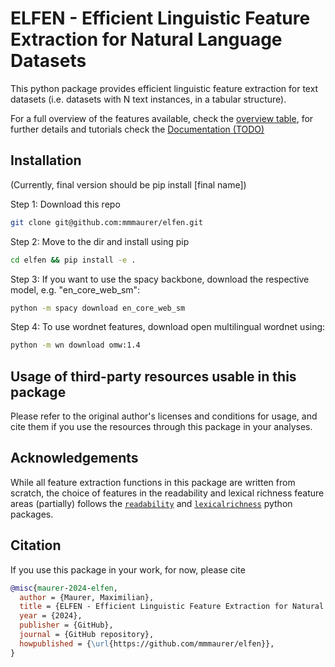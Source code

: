 # ELFEN - Efficient Linguistic Feature Extraction for Natural Language Datasets

This python package provides efficient linguistic feature extraction for text datasets (i.e. datasets with N text instances, in a tabular structure). 

For a full overview of the features available, check the [overview table](features.md), for further details and tutorials check the
[Documentation (TODO)]()


## Installation

(Currently, final version should be pip install [final name])

Step 1: Download this repo
```bash
git clone git@github.com:mmmaurer/elfen.git
```

Step 2: Move to the dir and install using pip
```bash
cd elfen && pip install -e .
```

Step 3: If you want to use the spacy backbone, download the respective model, e.g. "en_core_web_sm":
```bash
python -m spacy download en_core_web_sm
```

Step 4: To use wordnet features, download open multilingual wordnet using:
```bash
python -m wn download omw:1.4
```

## Usage of third-party resources usable in this package
Please refer to the original author's licenses and conditions for usage, and cite them if you use the resources through this package in your analyses.

## Acknowledgements

While all feature extraction functions in this package are written from scratch, the choice of features in the readability and lexical richness feature areas (partially) follows the [`readability`](https://github.com/andreasvc/readability) and [`lexicalrichness`](https://github.com/LSYS/LexicalRichness) python packages.

## Citation
If you use this package in your work, for now, please cite
```bibtex
@misc{maurer-2024-elfen,
  author = {Maurer, Maximilian},
  title = {ELFEN - Efficient Linguistic Feature Extraction for Natural Language Datasets},
  year = {2024},
  publisher = {GitHub},
  journal = {GitHub repository},
  howpublished = {\url{https://github.com/mmmaurer/elfen}},
}
```